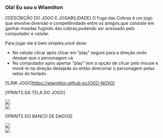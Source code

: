### Olá! Eu sou o Wlamilton

[!DESCRIÇÃO DO JOGO E JOGABILIDADE] O Fuga das Cobras é um jogo que envolve diversão e competitividade entre os amigos,que consiste em ganhar moedas fugindo das cobras,podendo ser acessado pelo computador e celular. 

Para jogar ele é bem simples,você deve:
* No celular clicar após clicar em “play” segure para a direção onde desejar que o personagem vá.
* No computador após apertar “play” tem a opção de clicar pelo mouse e movê-lo na direção desejada ou então direcionar o personagem pelas setas do teclado.

[!LINK JOGO]https://wlamilton.github.io/JOGO-NOVO/

[!PRINTS DA TELA DO JOGO]

<img src="https://github.com/wlamilton/JOGO-NOVO/assets/164428034/01130b57-0ed5-4a8a-a245-85a2e726defb">
<br>
<img src="https://github.com/wlamilton/JOGO-NOVO/assets/164428034/385cf185-74f2-470d-ae9d-7dada5f23358">
<br>

[!PRINTS DO BANCO DE DADOS]

<img src="https://github.com/wlamilton/JOGO-NOVO/assets/164428034/0c534134-7845-4e62-8e4b-3a6c7f8a94d4">
<br>
<img src="https://github.com/wlamilton/JOGO-NOVO/assets/164428034/8f4357f5-df81-4e44-be02-b8923065b459">
